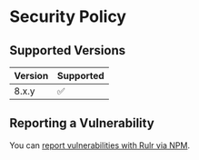 # Security Policy

## Supported Versions

| Version | Supported          |
| ------- | ------------------ |
| 8.x.y   | :white_check_mark: |

## Reporting a Vulnerability

You can [report vulnerabilities with Rulr via NPM](https://www.npmjs.com/advisories/report?package=rulr).
